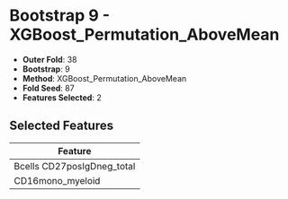 # Bootstrap 9 - XGBoost_Permutation_AboveMean

- **Outer Fold**: 38
- **Bootstrap**: 9
- **Method**: XGBoost_Permutation_AboveMean
- **Fold Seed**: 87
- **Features Selected**: 2

## Selected Features

| Feature |
|---------|
| Bcells CD27posIgDneg_total |
| CD16mono_myeloid |
